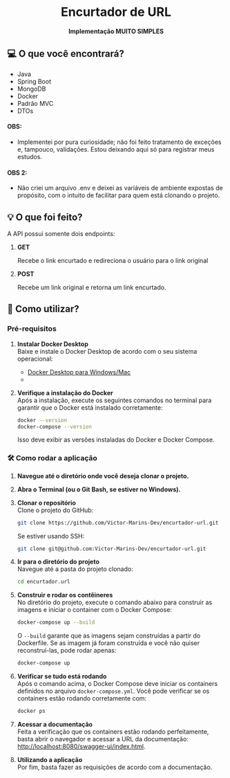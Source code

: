 
<h1 align="center" style="font-weight: bold;">Encurtador de URL </h1>

<div style="text-align: center;">

</div>

<p align="center">
  <b>Implementação MUITO SIMPLES</b>
</p>

<h2>💻 O que você encontrará?</h2>
 
* Java
* Spring Boot
* MongoDB 
* Docker  
* Padrão MVC
* DTOs

#### OBS:
  - Implementei por pura curiosidade; não foi feito tratamento de exceções e, tampouco, validações. Estou deixando aqui só para registrar meus estudos.

#### OBS 2:
   - Não criei um arquivo .env e deixei as variáveis de ambiente expostas de propósito, com o intuito de facilitar para quem está clonando o projeto.

<h2>💡 O que foi feito?</h2>

A API possui somente dois endpoints:
<br>

1. **GET**
    
    Recebe o link encurtado e redireciona o usuário para o link original


2. **POST**

    Recebe um link original e retorna um link encurtado.

 
<h2 id="started">🚀 Como utilizar?</h2>

###  Pré-requisitos

1. **Instalar Docker Desktop**  
   Baixe e instale o Docker Desktop de acordo com o seu sistema operacional:  

   - [Docker Desktop para Windows/Mac](https://www.docker.com/products/docker-desktop)
   - 
2. **Verifique a instalação do Docker**  
   Após a instalação, execute os seguintes comandos no terminal para garantir que o Docker está instalado corretamente:
   ```bash
   docker --version
   docker-compose --version
   ```
   Isso deve exibir as versões instaladas do Docker e Docker Compose.



### 🛠️ Como rodar a aplicação

1. **Navegue até o diretório onde você deseja clonar o projeto.**  

2. **Abra o Terminal (ou o Git Bash, se estiver no Windows).**    

3. **Clonar o repositório**  
   Clone o projeto do GitHub:
   ```bash
   git clone https://github.com/Victor-Marins-Dev/encurtador-url.git
   ```
    Se estiver usando SSH:
    ```bash
   git clone git@github.com:Victor-Marins-Dev/encurtador-url.git
   ```

4. **Ir para o diretório do projeto**  
   Navegue até a pasta do projeto clonado:
   ```bash
   cd encurtador.url
   ```
5. **Construir e rodar os contêineres**  
   No diretório do projeto, execute o comando abaixo para construir as imagens e iniciar o container com o Docker Compose:
   ```bash
   docker-compose up --build
   ```
    O `--build` garante que as imagens sejam construídas a partir do Dockerfile.
    Se as imagem já foram construída e você não quiser reconstruí-las, pode rodar apenas:
    ```bash
    docker-compose up
    ```
6. **Verificar se tudo está rodando**  
   Após o comando acima, o Docker Compose deve iniciar os containers definidos no arquivo `docker-compose.yml`. Você pode verificar se os containers estão rodando corretamente com:
    ```bash
    docker ps
    ```

7. **Acessar a documentação**  
   Feita a verificação que os containers estão rodando perfeitamente, basta abrir o navegador e acessar a URL da documentação: [http://localhost:8080/swagger-ui/index.html](http://localhost:8080/swagger-ui/index.html).

8. **Utilizando a aplicação**  
    Por fim, basta fazer as requisições de acordo com a documentação.



